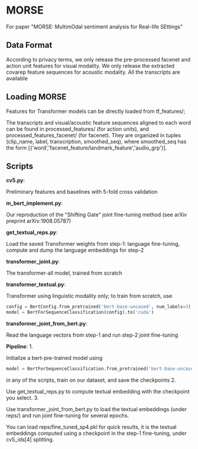 # MORSE
For paper "MORSE: MultimOdal sentiment analysis for Real-life SEttings"

## Data Format

According to privacy terms, we only release the pre-processed facenet and action unit features for visual modality.
We only release the extracted covarep feature sequences for acoustic modality.
All the transcripts are available

## Loading MORSE

Features for Transformer models can be directly loaded from tf_features/;

The transcripts and visual/acoustic feature sequences aligned to each word can be found in processed_features/ (for action units), and processed_features_facenet/ (for facenet). They are organized in tuples (clip_name, label, transcription, smoothed_seq), where smoothed_seq has the form \[{'word','facenet_feature/landmark_feature','audio_grp'}\].

## Scripts
**cv5.py**:

Preliminary features and baselines with 5-fold cross validation

**m_bert_implement.py**: 

Our reproduction of the "Shifting Gate" joint fine-tuning method
(see arXiv preprint arXiv:1908.05787)

**get_textual_reps.py**:

Load the saved Transformer weights from step-1: language fine-tuning, compute and dump the language embeddings for step-2

**transformer_joint.py**:

The transformer-all model, trained from scratch

**transformer_textual.py**:

Transformer using linguistic modality only;
to train from scratch, use 
```python
config = BertConfig.from_pretrained('bert-base-uncased', num_labels=3)
model = BertForSequenceClassification(config).to('cuda')
```
**transformer_joint_from_bert.py**:

Read the language vectors from step-1 and run step-2 joint fine-tuning

**Pipeline**:
1.

Initialize a bert-pre-trained model using
```python
model = BertForSequenceClassification.from_pretrained('bert-base-uncased', num_labels=3).to('cuda')
```
in any of the scripts, train on our dataset, and save the checkpoints
2.

Use get_textual_reps.py to compute textual embedding with the checkpoint you select.
3.

Use transformer_joint_from_bert.py to load the textual embeddings (under reps/) and run joint fine-tuning for several epochs.

You can load reps/fine_tuned_sp4.pkl for quick results, it is the textual embeddings computed using a checkpoint in the step-1 fine-tuning, under cv5_ids\[4\] splitting.
